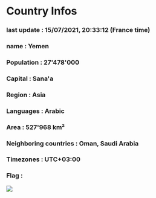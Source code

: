 # Country  Infos
### last update : 15/07/2021, 20:33:12 (France time)

### name : Yemen
### Population : 27'478'000
### Capital : Sana'a
### Region : Asia
### Languages : Arabic
### Area : 527'968 km²
### Neighboring countries : Oman, Saudi Arabia
### Timezones : UTC+03:00

### Flag :
![](https://restcountries.eu/data/yem.svg)